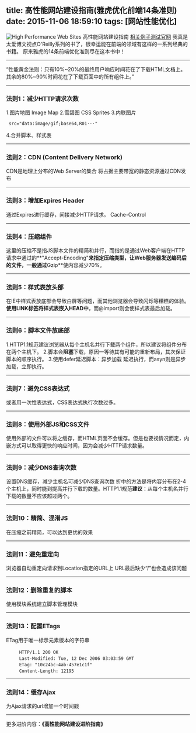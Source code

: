 title: 高性能网站建设指南(雅虎优化前端14条准则)
date: 2015-11-06 18:59:10
tags: [网站性能优化]
---
![High Performance Web Sites](http://img4.douban.com/lpic/s5914296.jpg)
高性能网站建设指南
[相关例子测试官网](http://stevesouders.com/hpws/rules.php)
我真是太爱博文视点O'Reilly系列的书了，很幸运能在前端的领域有这样的一系列经典的书籍。
原来雅虎的14条前端优化准则尽在这本书中！
***
<q>性能黄金法则：只有10%~20%的最终用户响应时间花在了下载HTML文档上。其余的80%~90%时间花在了下载页面中的所有组件上。</q>
<!-- more -->

***
### 法则1：减少HTTP请求次数
1.图片地图 Image Map
2.雪碧图 CSS Sprites
3.内联图片 
```
 src="data:image/gif;base64,R01···" 
```
4.合并脚本、样式表
***
### 法则2：CDN (Content Delivery Network)
CDN是地理上分布的Web Server的集合
将占据主要带宽的静态资源通过CDN发布
***
### 法则3：增加Expires Header
通过Expires进行缓存，间接减少HTTP请求。
Cache-Control
***
### 法则4：压缩组件
这里的压缩不是指JS脚本文件的精简和并行，而指的是通过Web客户端在HTTP请求中通过的**"Accept-Encoding"**来指定压缩类型，让Web服务器发送编码后的文件，一般通过**Gzip**使内容减少70%。
***
### 法则5：样式表放头部
在IE中样式表放底部会导致白屏等问题，而其他浏览器会导致闪烁等糟糕的体验。
**使用LINK标签将样式表嵌入HEAD中**，而@import则会使样式表最后加载。
***
### 法则6：脚本文件放底部
1.HTTP1.1规范建议浏览器从每个主机名并行下载两个组件，所以建议将组件分布在两个主机下。
2.脚本会**阻塞**下载，原因一等待其有可能的重新布局，其次保证脚本的顺序执行。
3.使用defer延迟脚本：异步加载 延迟执行，而asyn则是异步加载，立即执行。
***
### 法则7：避免CSS表达式
或者用一次性表达式，CSS表达式执行次数过多。
***
### 法则8：使用外部JS和CSS文件
使用外部的文件可以将之缓存，而HTML页面不会缓存。但是也要视情况而定，内嵌方式可以取得更快的响应时间，因为会减少HTTP请求数量。
***
### 法则9：减少DNS查询次数
设置DNS缓存，减少主机名可减少DNS查询次数
折中的方法是将内容分布在2-4个主机上，同时能到提高并行下载的数量。HTTP1.1规范**建议**：从每个主机名并行下载的数量不应该超过两个。
***
### 法则10：精简、混淆JS
在压缩之前精简，可以达到更优的效果
***
### 法则11：避免重定向
浏览器自动重定向请求到Location指定的URL上
URL最后缺少“/”也会造成该问题
***
### 法则12：删除重复的脚本
使用模块系统建立脚本管理模块
***
### 法则13：配置ETags
ETag用于唯一标示元素版本的字符串
```
　　　HTTP/1.1 200 OK 
　　　Last-Modified: Tue, 12 Dec 2006 03:03:59 GMT 
　　　ETag: "10c24bc-4ab-457e1c1f" 
　　　Content-Length: 12195 
```
***
### 法则14：缓存Ajax
为Ajax请求的url增加一个时间戳
***
更多进阶内容：**《高性能网站建设进阶指南》**